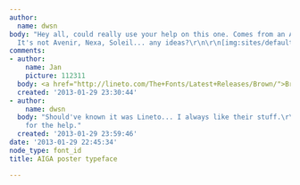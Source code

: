 ```yaml
---
author:
  name: dwsn
body: "Hey all, could really use your help on this one. Comes from an AIGA poster.
  It's not Avenir, Nexa, Soleil... any ideas?\r\n\r\n[img:sites/default/files/old-images/manifesto(2)_4057.png]\r\n\r\n[img:sites/default/files/old-images/myaiga_banner_72_6237.png]"
comments:
- author:
    name: Jan
    picture: 112311
  body: <a href="http://lineto.com/The+Fonts/Latest+Releases/Brown/">Brown</a>.
  created: '2013-01-29 23:30:44'
- author:
    name: dwsn
  body: "Should've known it was Lineto... I always like their stuff.\r\nThanks a lot
    for the help."
  created: '2013-01-29 23:59:46'
date: '2013-01-29 22:45:34'
node_type: font_id
title: AIGA poster typeface

---
```

